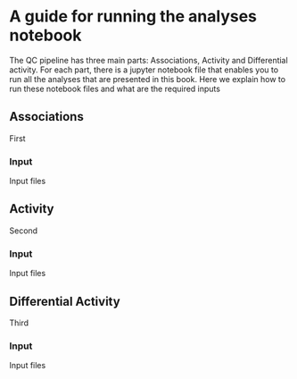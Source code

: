 # A guide for running the analyses notebook 
The QC pipeline has three main parts: Associations, Activity and Differential activity.
For each part, there is a jupyter notebook file that enables you to run all the analyses that are presented in this book.
Here we explain how to run these notebook files and what are the required inputs

## Associations

First

### Input

Input files

## Activity

Second 

### Input

Input files

## Differential Activity

Third

### Input

Input files
